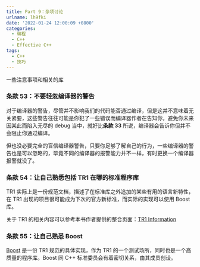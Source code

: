 ```yaml
---
title: Part 9：杂项讨论
urlname: lh9fki
date: '2022-01-24 12:00:09 +0800'
categories:
  - 编程
  - C++
  - Effective C++
tags:
  - C++
  - 技巧
---
```


一些注意事项和相关的库

<!-- more -->

### 条款 53：不要轻忽编译器的警告

对于编译器的警告，尽管并不影响我们的代码能否通过编译，但是这并不意味着无关紧要，这些警告往往可能是你犯了一些错误而编译器作者在告知你，避免你未来因某此而陷入无尽的 debug 当中，就好比**条款 33** 所说，编译器会告诉你但并不会阻止你通过编译。
​

但也没必要完全的盲信编译器警告，只要你足够了解自己的行为，一些编译器的警告也是可以忽略的，毕竟不同的编译器的报警能力并不一样，有时更换一个编译器报警就没了。

### 条款 54：让自己熟悉包括 TR1 在哪的标准程序库

TR1 实际上是一份规范文档，描述了在标准库之外追加的某些有用的语言新特性，在 TR1 出现的项目很可能成为下次的官方新标准，而实际的实现可以使用 Boost 库。

关于 TR1 的相关内容可以参考本书作者提供的整合页面：[TR1 Information](https://www.aristeia.com/EC3E/TR1_info.html)

### 条款 55：让自己熟悉 Boost

[Boost](https://www.boost.org/) 是一份 TR1 规范的具体实现，作为 TR1 的一个测试场所，同时也是一个高质量的程序库。Boost 同 C++ 标准委员会有着密切关系，由其成员创设。
